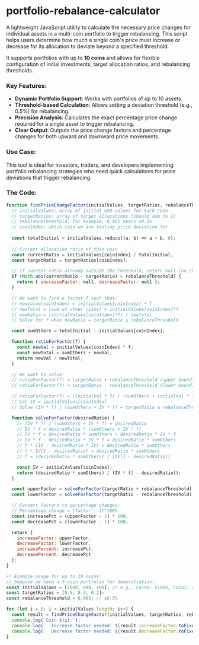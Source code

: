 # portfolio-rebalance-calculator

A lightweight JavaScript utility to calculate the necessary price changes for individual assets in a multi-coin portfolio to trigger rebalancing. This script helps users determine how much a single coin's price must increase or decrease for its allocation to deviate beyond a specified threshold.  

It supports portfolios with up to **10 coins** and allows for flexible configuration of initial investments, target allocation ratios, and rebalancing thresholds.  

### Key Features:
- **Dynamic Portfolio Support**: Works with portfolios of up to 10 assets.  
- **Threshold-based Calculation**: Allows setting a deviation threshold (e.g., 0.5%) for rebalancing.  
- **Precision Analysis**: Calculates the exact percentage price change required for a single asset to trigger rebalancing.  
- **Clear Output**: Outputs the price change factors and percentage changes for both upward and downward price movements.  

### Use Case:
This tool is ideal for investors, traders, and developers implementing portfolio rebalancing strategies who need quick calculations for price deviations that trigger rebalancing.

### The Code:

```js
function findPriceChangeFactor(initialValues, targetRatios, rebalanceThreshold, coinIndex) {
  // initialValues: array of initial USD values for each coin
  // targetRatios: array of target allocations (should sum to 1)
  // rebalanceThreshold: for example, 0.005 means ±0.5%
  // coinIndex: which coin we are testing price deviation for
  
  const totalInitial = initialValues.reduce((a, b) => a + b, 0);
  
  // Current allocation ratio of this coin
  const currentRatio = initialValues[coinIndex] / totalInitial;
  const targetRatio = targetRatios[coinIndex];

  // If current ratio already outside the threshold, return null (no change needed)
  if (Math.abs(currentRatio - targetRatio) > rebalanceThreshold) {
    return { increaseFactor: null, decreaseFactor: null };
  }

  // We want to find a factor f such that:
  // newValue(coinIndex) = initialValues[coinIndex] * f
  // newTotal = (sum of other coins) + initialValues[coinIndex]*f
  // newRatio = (initialValues[coinIndex]*f) / newTotal
  // Solve for f when newRatio = targetRatio ± rebalanceThreshold

  const sumOthers = totalInitial - initialValues[coinIndex];

  function ratioForFactor(f) {
    const newVal = initialValues[coinIndex] * f;
    const newTotal = sumOthers + newVal;
    return newVal / newTotal;
  }

  // We want to solve:
  // ratioForFactor(f) = targetRatio + rebalanceThreshold (upper bound)
  // ratioForFactor(f) = targetRatio - rebalanceThreshold (lower bound)

  // ratioForFactor(f) = (initialVal * f) / (sumOthers + initialVal * f)
  // Let IV = initialValues[coinIndex]
  // Solve (IV * f) / (sumOthers + IV * f) = targetRatio ± rebalanceThreshold

  function solveForFactor(desiredRatio) {
    // (IV * f) / (sumOthers + IV * f) = desiredRatio
    // IV * f = desiredRatio * (sumOthers + IV * f)
    // IV * f = desiredRatio * sumOthers + desiredRatio * IV * f
    // IV * f - desiredRatio * IV * f = desiredRatio * sumOthers
    // f * (IV - desiredRatio * IV) = desiredRatio * sumOthers
    // f * IV(1 - desiredRatio) = desiredRatio * sumOthers
    // f = (desiredRatio * sumOthers) / [IV(1 - desiredRatio)]

    const IV = initialValues[coinIndex];
    return (desiredRatio * sumOthers) / (IV * (1 - desiredRatio));
  }

  const upperFactor = solveForFactor(targetRatio + rebalanceThreshold);
  const lowerFactor = solveForFactor(targetRatio - rebalanceThreshold);

  // Convert factors to percentage changes:
  // Percentage change = (factor - 1)*100%
  const increasePct = (upperFactor - 1) * 100; 
  const decreasePct = (lowerFactor - 1) * 100;

  return {
    increaseFactor: upperFactor,
    decreaseFactor: lowerFactor,
    increasePercent: increasePct,
    decreasePercent: decreasePct
  };
}

// Example usage for up to 10 coins:
// Suppose we have a 3-coin portfolio for demonstration:
const initialValues = [1000, 600, 400]; // e.g., Coin0: $1000, Coin1: $600, Coin2: $400
const targetRatios = [0.5, 0.3, 0.2];
const rebalanceThreshold = 0.005; // ±0.5%

for (let i = 0; i < initialValues.length; i++) {
  const result = findPriceChangeFactor(initialValues, targetRatios, rebalanceThreshold, i);
  console.log(`Coin ${i}:`);
  console.log(`  Increase factor needed: ${result.increaseFactor.toFixed(4)}, which is a ${result.increasePercent.toFixed(2)}% price change`);
  console.log(`  Decrease factor needed: ${result.decreaseFactor.toFixed(4)}, which is a ${result.decreasePercent.toFixed(2)}% price change`);
}
```
